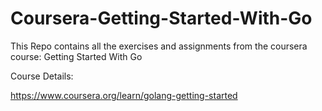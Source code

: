 # Coursera-Getting-Started-With-Go
This Repo contains all the exercises and assignments from the coursera course: Getting Started With Go

Course Details:

https://www.coursera.org/learn/golang-getting-started

